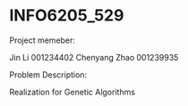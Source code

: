 # INFO6205_529

Project memeber:

Jin Li  001234402
Chenyang Zhao 001239935

Problem Description:

Realization for Genetic Algorithms


